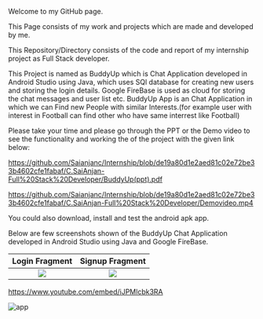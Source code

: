 Welcome to my GitHub page.

This Page consists of my work and projects which are made and developed by me.

This Repository/Directory consists of the code and report of my internship project as Full Stack developer.

This Project is named as BuddyUp which is Chat Application developed in Android Studio using Java, which uses SQl database for creating new users and storing the login details.
Google FireBase is used as cloud for storing the chat messages and user list etc.
BuddyUp App is an Chat Application in which we can Find new People with similar Interests.(for example user with interest in Football can find other who have same interrest like Football)

Please take your time and please go through the PPT or the Demo video to see the functionality and working the of the project with the given link below:

https://github.com/Saianjanc/Internship/blob/de19a80d1e2aed81c02e72be33b4602cfe1fabaf/C.SaiAnjan-Full%20Stack%20Developer/BuddyUp(ppt).pdf

https://github.com/Saianjanc/Internship/blob/de19a80d1e2aed81c02e72be33b4602cfe1fabaf/C.SaiAnjan-Full%20Stack%20Developer/Demovideo.mp4

You could also download, install and test the android apk app.

Below are few screenshots shown of the BuddyUp Chat Application developed in Android Studio using Java and Google FireBase.

Login Fragment             |  Signup Fragment
:-------------------------:|:-------------------------:
![](https://user-images.githubusercontent.com/87842675/228496570-1da45016-acdc-4dd7-8112-ad26dd238e4a.png)  |  ![](https://user-images.githubusercontent.com/87842675/228496643-5abd6f7c-5856-4a8d-b18d-5e1276dbb022.png)

https://www.youtube.com/embed/iJPMlcbk3RA 

![app](https://user-images.githubusercontent.com/87842675/228311402-72d63af4-6bb8-4607-9e0e-353f515af517.jpg)
